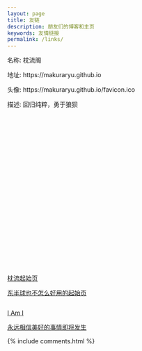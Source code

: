 ```yaml
---
layout: page
title: 友链
description: 朋友们的博客和主页
keywords: 友情链接
permalink: /links/
---
```


<div id="goforme">
<div id="whereme">
<p>名称: 枕流阁</p>
<p>地址: https://makuraryu.github.io</p>
<p>头像: https://makuraryu.github.io/favicon.ico</p>
<p>描述: 回归纯粹，勇于狼狈</p>
</div>
<div id="whereu">
   <iframe data-tally-src="https://tally.so/embed/mOl4LY?alignLeft=1&hideTitle=1&transparentBackground=1&dynamicHeight=1" loading="lazy" width="100%" height="352" frameborder="0" marginheight="0" marginwidth="0" title="FriendLinks"></iframe><script>var d=document,w="https://tally.so/widgets/embed.js",v=function(){"undefined"!=typeof Tally?Tally.loadEmbeds():d.querySelectorAll("iframe[data-tally-src]:not([src])").forEach((function(e){e.src=e.dataset.tallySrc}))};if("undefined"!=typeof Tally)v();else if(d.querySelector('script[src="'+w+'"]')==null){var s=d.createElement("script");s.src=w,s.onload=v,s.onerror=v,d.body.appendChild(s);}</script>
    <script async src="https://tally.so/widgets/embed.js"></script>
</div>
</div>


<div class="links">
    <a href="https://makuraryu.github.io/launcher/index.html">
        <div class="link">
        <img src="https://cdn.retiehe.com/cached-edfcf8a8b627b6c6d3c07879532d97ea/mr-starter/icon.png" alt="" class="icon">
        <p class="id">枕流起始页</p>
        <p class="description">东半球也不怎么好用的起始页</p>
        </div>
    </a>
    <a href="https://5ime.cn">
        <div class="link">
        <img src="https://cdn.jsdelivr.net/gh/5ime/img/avatar.jpg" alt="" class="icon">
        <p class="id">I Am I</p>
        <p class="description">永远相信美好的事情即将发生</p>
        </div>
    </a>













</div>
{% include comments.html %}
